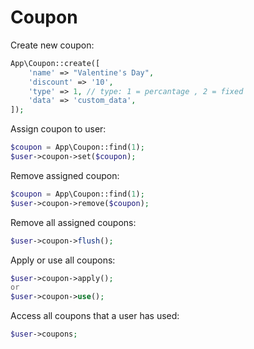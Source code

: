 # Coupon

Create new coupon:
```php
App\Coupon::create([
    'name' => "Valentine's Day",
    'discount' => '10',
    'type' => 1, // type: 1 = percantage , 2 = fixed
    'data' => 'custom_data',
]);
```

Assign coupon to user:
```php
$coupon = App\Coupon::find(1);
$user->coupon->set($coupon);
```

Remove assigned coupon:
```php
$coupon = App\Coupon::find(1);
$user->coupon->remove($coupon);
```

Remove all assigned coupons:
```php
$user->coupon->flush();
```

Apply or use all coupons:
```php
$user->coupon->apply();
or
$user->coupon->use();
```

Access all coupons that a user has used:
```php
$user->coupons;
```
